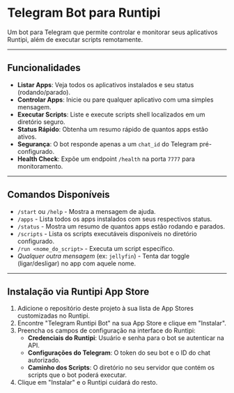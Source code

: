 # Telegram Bot para Runtipi

Um bot para Telegram que permite controlar e monitorar seus aplicativos Runtipi, além de executar scripts remotamente.

---

## Funcionalidades

- **Listar Apps**: Veja todos os aplicativos instalados e seu status (rodando/parado).
- **Controlar Apps**: Inicie ou pare qualquer aplicativo com uma simples mensagem.
- **Executar Scripts**: Liste e execute scripts shell localizados em um diretório seguro.
- **Status Rápido**: Obtenha um resumo rápido de quantos apps estão ativos.
- **Segurança**: O bot responde apenas a um `chat_id` do Telegram pré-configurado.
- **Health Check**: Expõe um endpoint `/health` na porta `7777` para monitoramento.

---

## Comandos Disponíveis

- `/start` ou `/help` - Mostra a mensagem de ajuda.
- `/apps` - Lista todos os apps instalados com seus respectivos status.
- `/status` - Mostra um resumo de quantos apps estão rodando e parados.
- `/scripts` - Lista os scripts executáveis disponíveis no diretório configurado.
- `/run <nome_do_script>` - Executa um script específico.
- *Qualquer outra mensagem* (ex: `jellyfin`) - Tenta dar toggle (ligar/desligar) no app com aquele nome.

---

## Instalação via Runtipi App Store

1.  Adicione o repositório deste projeto à sua lista de App Stores customizadas no Runtipi.
2.  Encontre "Telegram Runtipi Bot" na sua App Store e clique em "Instalar".
3.  Preencha os campos de configuração na interface do Runtipi:
    - **Credenciais do Runtipi**: Usuário e senha para o bot se autenticar na API.
    - **Configurações do Telegram**: O token do seu bot e o ID do chat autorizado.
    - **Caminho dos Scripts**: O diretório no seu servidor que contém os scripts que o bot poderá executar.
4.  Clique em "Instalar" e o Runtipi cuidará do resto.